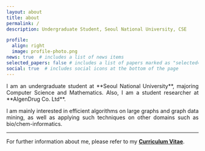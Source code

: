 ```yaml
---
layout: about
title: about
permalink: /
description: Undergraduate Student, Seoul National University, CSE

profile:
  align: right
  image: profile-photo.png
news: true  # includes a list of news items
selected_papers: false # includes a list of papers marked as "selected={true}"
social: true  # includes social icons at the bottom of the page
---
```


<style>
div.summary {
  text-align: justify;
} 
</style>

<div class=summary markdown=1>
I am an undergraduate student at **Seoul National University**, majoring Computer Science and Mathematics. Also, I am a student researcher at **AIgenDrug Co. Ltd**. 

I am mainly interested in efficient algorithms on large graphs and graph data mining, as well as applying such techniques on other domains such as bio/chem-informatics.

------ 
For further information about me, please refer to my [**Curriculum Vitae**](/about-me/).
</div>